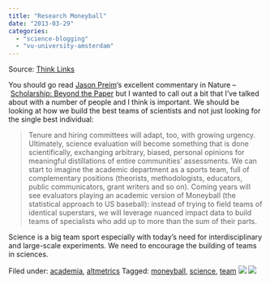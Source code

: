 ```yaml
---
title: "Research Moneyball"
date: "2013-03-29"
categories: 
  - "science-blogging"
  - "vu-university-amsterdam"
---
```


Source: [Think Links](http://thinklinks.wordpress.com/feed/)

You should go read [Jason Preim](http://jasonpriem.org)‘s excellent commentary in Nature –  [Scholarship: Beyond the Paper](http://www.nature.com/nature/journal/v495/n7442/full/495437a.html) but I wanted to call out a bit that I’ve talked about with a number of people and I think is important. We should be looking at how we build the best teams of scientists and not just looking for the single best individual:

> Tenure and hiring committees will adapt, too, with growing urgency. Ultimately, science evaluation will become something that is done scientifically, exchanging arbitrary, biased, personal opinions for meaningful distillations of entire communities’ assessments. We can start to imagine the academic department as a sports team, full of complementary positions (theorists, methodologists, educators, public communicators, grant writers and so on). Coming years will see evaluators playing an academic version of Moneyball (the statistical approach to US baseball): instead of trying to field teams of identical superstars, we will leverage nuanced impact data to build teams of specialists who add up to more than the sum of their parts.

Science is a big team sport especially with today’s need for interdisciplinary and large-scale experiments. We need to encourage the building of teams in sciences.

  
Filed under: [academia](http://thinklinks.wordpress.com/category/academia/), [altmetrics](http://thinklinks.wordpress.com/category/altmetrics-2/) Tagged: [moneyball](http://thinklinks.wordpress.com/tag/moneyball/), [science](http://thinklinks.wordpress.com/tag/science/), [team](http://thinklinks.wordpress.com/tag/team/) [![](http://feeds.wordpress.com/1.0/comments/thinklinks.wordpress.com/497/)](http://feeds.wordpress.com/1.0/gocomments/thinklinks.wordpress.com/497/) ![](http://stats.wordpress.com/b.gif?host=thinklinks.wordpress.com&blog=5274753&post=497&subd=thinklinks&ref=&feed=1)
